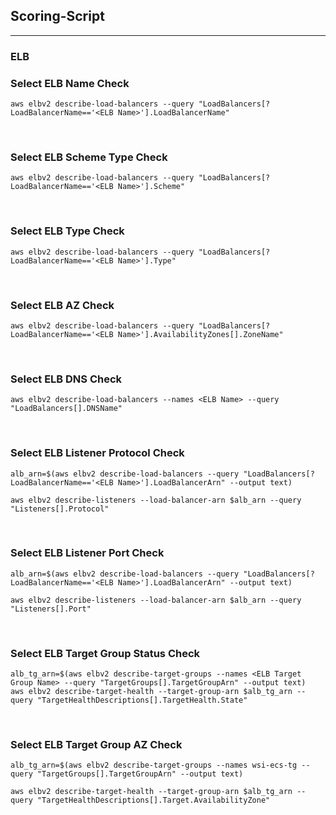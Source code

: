 ## Scoring-Script
---
### ELB
### Select ELB Name Check
```
aws elbv2 describe-load-balancers --query "LoadBalancers[?LoadBalancerName=='<ELB Name>'].LoadBalancerName"
```

<br>

### Select ELB Scheme Type Check
```
aws elbv2 describe-load-balancers --query "LoadBalancers[?LoadBalancerName=='<ELB Name>'].Scheme"
```

<br>

### Select ELB Type Check
```
aws elbv2 describe-load-balancers --query "LoadBalancers[?LoadBalancerName=='<ELB Name>'].Type"
```

<br>

### Select ELB AZ Check
```
aws elbv2 describe-load-balancers --query "LoadBalancers[?LoadBalancerName=='<ELB Name>'].AvailabilityZones[].ZoneName"
```

<br>

### Select ELB DNS Check
```
aws elbv2 describe-load-balancers --names <ELB Name> --query "LoadBalancers[].DNSName"
```

<br>

### Select ELB Listener Protocol Check
```
alb_arn=$(aws elbv2 describe-load-balancers --query "LoadBalancers[?LoadBalancerName=='<ELB Name>'].LoadBalancerArn" --output text)

aws elbv2 describe-listeners --load-balancer-arn $alb_arn --query "Listeners[].Protocol"
```

<br>

### Select ELB Listener Port Check
```
alb_arn=$(aws elbv2 describe-load-balancers --query "LoadBalancers[?LoadBalancerName=='<ELB Name>'].LoadBalancerArn" --output text)

aws elbv2 describe-listeners --load-balancer-arn $alb_arn --query "Listeners[].Port"
```

<br>

### Select ELB Target Group Status Check
```
alb_tg_arn=$(aws elbv2 describe-target-groups --names <ELB Target Group Name> --query "TargetGroups[].TargetGroupArn" --output text)
aws elbv2 describe-target-health --target-group-arn $alb_tg_arn --query "TargetHealthDescriptions[].TargetHealth.State"
```

<br>

### Select ELB Target Group AZ Check
```
alb_tg_arn=$(aws elbv2 describe-target-groups --names wsi-ecs-tg --query "TargetGroups[].TargetGroupArn" --output text)

aws elbv2 describe-target-health --target-group-arn $alb_tg_arn --query "TargetHealthDescriptions[].Target.AvailabilityZone"
```